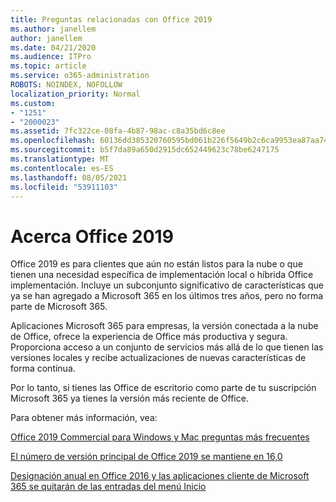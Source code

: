 ```yaml
---
title: Preguntas relacionadas con Office 2019
ms.author: janellem
author: janellem
ms.date: 04/21/2020
ms.audience: ITPro
ms.topic: article
ms.service: o365-administration
ROBOTS: NOINDEX, NOFOLLOW
localization_priority: Normal
ms.custom:
- "1251"
- "2000023"
ms.assetid: 7fc322ce-08fa-4b87-98ac-c8a35bd6c8ee
ms.openlocfilehash: 60136dd385320760595bd061b226f5649b2c6ca9953ea87aa743dcf4156759a5
ms.sourcegitcommit: b5f7da89a650d2915dc652449623c78be6247175
ms.translationtype: MT
ms.contentlocale: es-ES
ms.lasthandoff: 08/05/2021
ms.locfileid: "53911103"
---
```

# <a name="about-office-2019"></a>Acerca Office 2019

Office 2019 es para clientes que aún no están listos para la nube o que tienen una necesidad específica de implementación local o híbrida Office implementación. Incluye un subconjunto significativo de características que ya se han agregado a Microsoft 365 en los últimos tres años, pero no forma parte de Microsoft 365.
  
Aplicaciones Microsoft 365 para empresas, la versión conectada a la nube de Office, ofrece la experiencia de Office más productiva y segura. Proporciona acceso a un conjunto de servicios más allá de lo que tienen las versiones locales y recibe actualizaciones de nuevas características de forma continua.
  
Por lo tanto, si tienes las Office de escritorio como parte de tu suscripción Microsoft 365 ya tienes la versión más reciente de Office.
  
Para obtener más información, vea:
  
[Office 2019 Commercial para Windows y Mac preguntas más frecuentes](https://support.microsoft.com/help/4133312)
  
[El número de versión principal de Office 2019 se mantiene en 16,0](https://docs.microsoft.com/deployoffice/office2019/overview)
  
[Designación anual en Office 2016 y las aplicaciones cliente de Microsoft 365 se quitarán de las entradas del menú Inicio](https://support.office.com/article/8fe5e052-76d2-49de-af30-2e84ed3da907?wt.mc_id=Alchemy_ClientDIA)
  